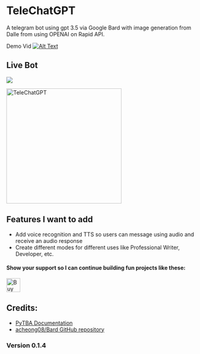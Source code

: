 # TeleChatGPT

A telegram bot using gpt 3.5 via Google Bard with image generation from Dalle from using OPENAI on Rapid API.

Demo Vid
[![Alt Text](https://img.youtube.com/vi/7lgEN3nt__I/0.jpg)](https://www.youtube.com/shorts/7lgEN3nt__I)

## Live Bot

<a href="https://t.me/TgramChatGPT_bot"><img src="https://img.shields.io/badge/Telegram-Chat%20with%20TeleChatGPT-blue?style=flat-square&logo=telegram"></a>

<img src="https://i.ibb.co/zX3ShVy/IMG-20230515-191340-544.jpg" alt="TeleChatGPT" width="300" height="300">

## Features I want to add

- Add voice recognition and TTS so users can message using audio and receive an audio response
- Create different modes for different uses like Professional Writer, Developer, etc.


#### Show your support so I can continue building fun projects like these:

<a href='https://ko-fi.com/W7W1KJXSN' target='_blank'><img height='36' style='border:0px;height:36px;' src='https://storage.ko-fi.com/cdn/kofi2.png?v=3' border='0' alt='Buy Me a Coffee at ko-fi.com' /></a>

## Credits:

- [PyTBA Documentation](https://pytba.readthedocs.io/en/latest/index.html)
- [acheong08/Bard GitHub repository](https://github.com/acheong08/Bard)

### Version 0.1.4
